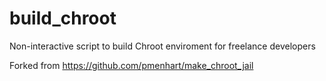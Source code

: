# build_chroot
Non-interactive script to build Chroot enviroment for freelance developers

Forked from https://github.com/pmenhart/make_chroot_jail
